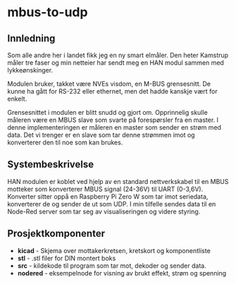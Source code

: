 # mbus-to-udp

## Innledning

Som alle andre her i landet fikk jeg en ny smart elmåler. Den heter Kamstrup måler tre faser og min netteier har sendt meg en HAN modul sammen med lykkeønskinger.

Modulen bruker, takket være NVEs visdom, en M-BUS grensesnitt. De kunne ha gått for RS-232 eller ethernet, men det hadde kanskje vært for enkelt.

Grensesnittet i modulen er blitt snudd og gjort om. Opprinnelig skulle måleren være en MBUS slave som svarte på forespørsler fra en master. I denne implementeringen er måleren en master som sender en strøm med data. Det vi trenger er en slave som tar denne strømmen imot og konverterer den til noe som kan brukes.

## Systembeskrivelse

HAN modulen er koblet ved hjelp av en standard nettverkskabel til en MBUS motteker som konverterer MBUS signal (24-36V) til UART (0-3,6V). Konverter sitter oppå en Raspberry Pi Zero W som tar imot seriedata, konverterer de og sender de ut som UDP. I min tilfelle sendes data til en Node-Red server som tar seg av visualiseringen og videre styring.

## Prosjektkomponenter

* **kicad** - Skjema over mottakerkretsen, kretskort og komponentliste
* **stl** - .stl filer for DIN montert boks
* **src** - kildekode til program som tar mot, dekoder og sender data.
* **nodered** - eksempelnode for visning av brukt effekt, strøm og spenning




 
   